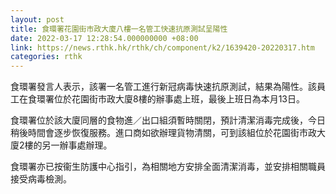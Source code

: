 ```yaml
---
layout: post
title: 食環署花園街市政大廈八樓一名管工快速抗原測試呈陽性
date: 2022-03-17 12:28:54.000000000 +08:00
link: https://news.rthk.hk/rthk/ch/component/k2/1639420-20220317.htm
categories: rthk
---
```


食環署發言人表示，該署一名管工進行新冠病毒快速抗原測試，結果為陽性。該員工在食環署位於花園街市政大廈8樓的辦事處上班，最後上班日為本月13日。

食環署位於該大廈同層的食物進／出口組須暫時關閉，預計清潔消毒完成後，今日稍後時間會逐步恢復服務。進口商如欲辦理貨物清關，可到該組位於花園街市政大廈2樓的另一辦事處辦理。

食環署亦已按衞生防護中心指引，為相關地方安排全面清潔消毒，並安排相關職員接受病毒檢測。
